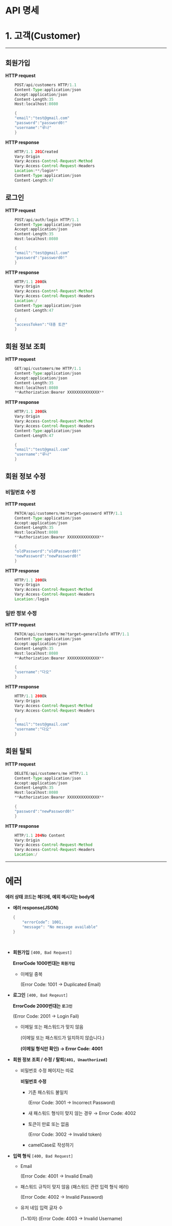# API 명세

# 1. 고객(Customer)

---

## 회원가입

**HTTP request**

```java
    POST/api/customers HTTP/1.1
    Content-Type:application/json
    Accept:application/json
    Content-Length:35
    Host:localhost:8080

    {
    "email":"test@gmail.com"
    "password":"password0!"
    "username":"루나"
    }
```

**HTTP response**

```java
    HTTP/1.1 201Created
    Vary:Origin
    Vary:Access-Control-Request-Method
    Vary:Access-Control-Request-Headers
    Location:**/login**
    Content-Type:application/json
    Content-Length:47
```

## 로그인

**HTTP request**

```java
    POST/api/auth/login HTTP/1.1
    Content-Type:application/json
    Accept:application/json
    Content-Length:35
    Host:localhost:8080

    {
    "email":"test@gmail.com"
    "password":"password0!"
    }
```

**HTTP response**

```java
    HTTP/1.1 200Ok
    Vary:Origin
    Vary:Access-Control-Request-Method
    Vary:Access-Control-Request-Headers
    Location:/
    Content-Type:application/json
    Content-Length:47

    {
    "accessToken":"대충 토큰"
    }
```

## 회원 정보 조회

**HTTP request**

```java
    GET/api/customers/me HTTP/1.1
    Content-Type:application/json
    Accept:application/json
    Content-Length:35
    Host:localhost:8080
    **Authorization:Bearer XXXXXXXXXXXXXX**
```

**HTTP response**

```java
    HTTP/1.1 200Ok
    Vary:Origin
    Vary:Access-Control-Request-Method
    Vary:Access-Control-Request-Headers
    Content-Type:application/json
    Content-Length:47

    {
    "email":"test@gmail.com"
    "username":"루나"
    }
```

## 회원 정보 수정

### 비밀번호 수정

**HTTP request**

```java
    PATCH/api/customers/me?target=password HTTP/1.1
    Content-Type:application/json
    Accept:application/json
    Content-Length:35
    Host:localhost:8080
    **Authorization:Bearer XXXXXXXXXXXXXX**

    {
    "oldPassword":"oldPassword0!"
    "newPassword":"newPassword0!"
    }
```

**HTTP response**

```java
    HTTP/1.1 200Ok
    Vary:Origin
    Vary:Access-Control-Request-Method
    Vary:Access-Control-Request-Headers
    Location:/login
```

### 일반 정보 수정

**HTTP request**

```java
    PATCH/api/customers/me?target=generalInfo HTTP/1.1
    Content-Type:application/json
    Accept:application/json
    Content-Length:35
    Host:localhost:8080
    **Authorization:Bearer XXXXXXXXXXXXXX**

    {
    "username":"다오"
    }
```

**HTTP response**

```java
    HTTP/1.1 200Ok
    Vary:Origin
    Vary:Access-Control-Request-Method
    Vary:Access-Control-Request-Headers

    {
    "email":"test@gmail.com"
    "username":"다오"
    }
```

## 회원 탈퇴

**HTTP request**

```java
    DELETE/api/customers/me HTTP/1.1
    Content-Type:application/json
    Accept:application/json
    Content-Length:35
    Host:localhost:8080
    **Authorization:Bearer XXXXXXXXXXXXXX**

    {
    "password":"newPassword0!"
    }
```

**HTTP response**

```java
    HTTP/1.1 204No Content
    Vary:Origin
    Vary:Access-Control-Request-Method
    Vary:Access-Control-Request-Headers
    Location:/
```

---

# 에러

**에러 상태 코드는 헤더에, 예외 메시지는 body에**

- **에러 response(JSON)**
    ```java
    {
        "errorCode”: 1001,
        "message": "No message available"
    }
    ```

  <br>
- **회원가입** `[400, Bad Request]`

  **ErrorCode 1000번대는 `회원가입`**

    - 이메일 중복

      (Error Code: 1001 → Duplicated Email)


- **로그인** `[400, Bad Reqeust]`

  **ErrorCode 2000번대는 `로그인`**

  (Error Code: 2001 → Login Fail)

    - 이메일 또는 패스워드가 맞지 않음

      (이메일 또는 패스워드가 일치하지 않습니다.)

      **(이메일 형식만 확인) → Error Code: 4001**


- **회원 정보 조회 / 수정 / 탈퇴`[401, Unauthorized]`**
    - 비밀번호 수정 페이지는 따로

      **비밀번호 수정**

        - 기존 패스워드 불일치

          (Error Code: 3001 → Incorrect Password)

        - 새 패스워드 형식이 맞지 않는 경우 → Error Code: 4002
        - 토큰이 만료 또는 없음

          (Error Code: 3002 → Invalid token)

        - camelCase로 작성하기


- **입력 형식** `[400, Bad Request]`
    - Email

      (Error Code: 4001 → Invalid Email)

    - 패스워드 규칙이 맞지 않음 (패스워드 관련 입력 형식 에러)

      (Error Code: 4002 → Invalid Password)

    - 유저 네임 입력 글자 수

      (1~10자) (Error Code: 4003 → Invalid Username)
